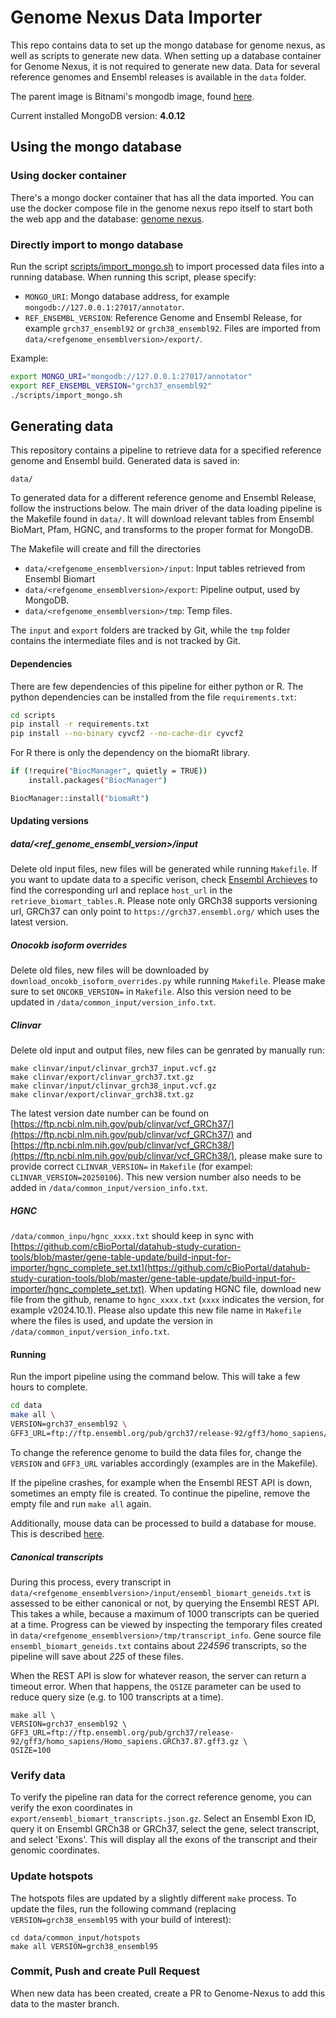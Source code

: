 # Genome Nexus Data Importer
This repo contains data to set up the mongo
database for genome nexus, as well as scripts to generate new data. When setting
up a database container for Genome Nexus, it is not required to generate new
data. Data for several reference genomes and Ensembl releases is available in
the `data` folder.

The parent image is Bitnami's mongodb image, found [here](https://hub.docker.com/r/bitnami/mongodb/). 

Current installed MongoDB version: **4.0.12**

## Using the mongo database

### Using docker container
There's a mongo docker container that has all the data imported. You can use
the docker compose file in the genome nexus repo itself to start both the web
app and the database: [genome
nexus](https://github.com/genome-nexus/genome-nexus).

### Directly import to mongo database
Run the script [scripts/import_mongo.sh](scripts/import_mongo.sh) to import processed data files into a running 
database. When running this script, please specify:
- `MONGO_URI`: Mongo database address, for example `mongodb://127.0.0.1:27017/annotator`.
- `REF_ENSEMBL_VERSION`: Reference Genome and Ensembl Release, for example `grch37_ensembl92` or `grch38_ensembl92`. Files are imported from 
`data/<refgenome_ensemblversion>/export/`.

Example:
```bash
export MONGO_URI="mongodb://127.0.0.1:27017/annotator"
export REF_ENSEMBL_VERSION="grch37_ensembl92"
./scripts/import_mongo.sh
```

## Generating data
This repository contains a pipeline to retrieve data for a specified reference genome and Ensembl build. Generated data is saved in:
```
data/
```

To generated data for a different reference genome and Ensembl Release, follow the instructions below.
The main driver of the data loading pipeline is the Makefile found in `data/`. It will download relevant tables from Ensembl BioMart, Pfam, HGNC, and transforms to the proper format for MongoDB.

The Makefile will create and fill the directories
- `data/<refgenome_ensemblversion>/input`: Input tables retrieved from Ensembl Biomart
- `data/<refgenome_ensemblversion>/export`: Pipeline output, used by MongoDB.
- `data/<refgenome_ensemblversion>/tmp`: Temp files.

The `input` and `export` folders are tracked by Git, while the `tmp` folder contains the intermediate files and is not 
tracked by Git.

#### Dependencies
There are few dependencies of this pipeline for either python or R.
The python dependencies can be installed from the file `requirements.txt`:
```bash
cd scripts
pip install -r requirements.txt
pip install --no-binary cyvcf2 --no-cache-dir cyvcf2
```
For R there is only the dependency on the biomaRt library.
```bash
if (!require("BiocManager", quietly = TRUE))
    install.packages("BiocManager")

BiocManager::install("biomaRt")
```

#### Updating versions
##### data/<ref_genome_ensembl_version>/input
Delete old input files, new files will be generated while running `Makefile`. 
If you want to update data to a specific verison, check [Ensembl Archieves](https://useast.ensembl.org/info/website/archives/index.html) to find the corresponding url and replace `host_url` in the `retrieve_biomart_tables.R`. Please note only GRCh38 supports versioning url, GRCh37 can only point to `https://grch37.ensembl.org/` which uses the latest version.

##### Onocokb isoform overrides
Delete old files, new files will be downloaded by `download_oncokb_isoform_overrides.py` while running `Makefile`. Please make sure to set `ONCOKB_VERSION=` in `Makefile`. Also this version need to be updated in `/data/common_input/version_info.txt`.

##### Clinvar
Delete old input and output files, new files can be genrated by manually run:
```
make clinvar/input/clinvar_grch37_input.vcf.gz
make clinvar/export/clinvar_grch37.txt.gz
make clinvar/input/clinvar_grch38_input.vcf.gz
make clinvar/export/clinvar_grch38.txt.gz

``` 
The latest version date number can be found on [https://ftp.ncbi.nlm.nih.gov/pub/clinvar/vcf_GRCh37/](https://ftp.ncbi.nlm.nih.gov/pub/clinvar/vcf_GRCh37/) and [https://ftp.ncbi.nlm.nih.gov/pub/clinvar/vcf_GRCh38/](https://ftp.ncbi.nlm.nih.gov/pub/clinvar/vcf_GRCh38/), please make sure to provide correct `CLINVAR_VERSION=` in `Makefile` (for exampel: `CLINVAR_VERSION=20250106`). This new version number also needs to be added in `/data/common_input/version_info.txt`.

##### HGNC
`/data/common_inpu/hgnc_xxxx.txt` should keep in sync with [https://github.com/cBioPortal/datahub-study-curation-tools/blob/master/gene-table-update/build-input-for-importer/hgnc_complete_set.txt](https://github.com/cBioPortal/datahub-study-curation-tools/blob/master/gene-table-update/build-input-for-importer/hgnc_complete_set.txt). When updating HGNC file, download new file from the github, rename to `hgnc_xxxx.txt` (`xxxx` indicates the version, for example v2024.10.1). Please also update this new file name in `Makefile` where the files is used, and update the version in `/data/common_input/version_info.txt`.

#### Running
Run the import pipeline using the command below. This will take a few hours to complete.
```bash
cd data
make all \
VERSION=grch37_ensembl92 \
GFF3_URL=ftp://ftp.ensembl.org/pub/grch37/release-92/gff3/homo_sapiens/Homo_sapiens.GRCh37.87.gff3.gz
```

To change the reference genome to build the data files for, change the
`VERSION` and `GFF3_URL` variables accordingly (examples are in the Makefile).

If the pipeline crashes, for example when the Ensembl REST API is down, sometimes an empty file is created. To continue the pipeline, remove the empty file and run `make all` again.

Additionally, mouse data can be processed to build a database for mouse. This is described [here](docs/setup-genome-nexus-mouse.md).

##### Canonical transcripts
During this process, every transcript in `data/<refgenome_ensemblversion>/input/ensembl_biomart_geneids.txt` is assessed to be either canonical or not, by querying the Ensembl REST API. This takes a while, because a maximum of 1000 transcripts can be queried at a time. Progress can be viewed by inspecting the temporary files created in  `data/<refgenome_ensemblversion>/tmp/transcript_info`. Gene source file `ensembl_biomart_geneids.txt` contains about _224596_ transcripts, so the pipeline will save about _225_ of these files.

When the REST API is slow for whatever reason, the server can return a timeout error. When that happens, the `QSIZE` parameter can be used to reduce query size (e.g. to 100 transcripts at a time).
```
make all \
VERSION=grch37_ensembl92 \
GFF3_URL=ftp://ftp.ensembl.org/pub/grch37/release-92/gff3/homo_sapiens/Homo_sapiens.GRCh37.87.gff3.gz \
QSIZE=100
```

### Verify data
To verify the pipeline ran data for the correct reference genome, you can verify the exon coordinates in
`export/ensembl_biomart_transcripts.json.gz`. Select an Ensembl Exon ID, query it on Ensembl GRCh38 or GRCh37, select
the gene, select transcript, and select 'Exons'. This will display all the exons of the transcript and their genomic
coordinates.

### Update hotspots

The hotspots files are updated by a slightly different `make` process. To update the files,
run the following command (replacing `VERSION=grch38_ensembl95` with your build of interest):
```
cd data/common_input/hotspots
make all VERSION=grch38_ensembl95
```

### Commit, Push and create Pull Request
When new data has been created, create a PR to Genome-Nexus to add this data to the master branch.
